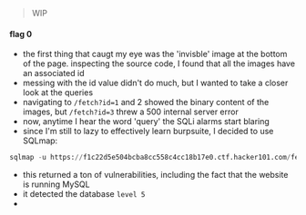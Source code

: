> WIP
#### flag 0
- the first thing that caugt my eye was the 'invisble' image at the bottom of the page. inspecting the source code, I found that all the images have an associated id
- messing with the id value didn't do much, but I wanted to take a closer look at the queries
- navigating to `/fetch?id=1` and 2 showed the binary content of the images, but `/fetch?id=3` threw a 500 internal server error
- now, anytime I hear the word 'query' the SQLi alarms start blaring
- since I'm still to lazy to effectively learn burpsuite, I decided to use SQLmap:
```SQL
sqlmap -u https://f1c22d5e504bcba8cc558c4cc18b17e0.ctf.hacker101.com/fetch?id=1 -dbs
```
- this returned a ton of vulnerabilities, including the fact that the website is running MySQL
- it detected the database `level 5`
- 
